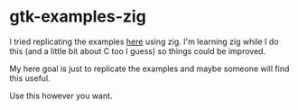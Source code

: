 # gtk-examples-zig
I tried replicating the examples [here](https://docs.gtk.org/gtk3/getting_started.html) using zig.
I'm learning zig while I do this (and a little bit about C too I guess) so things could be improved.

My here goal is just to replicate the examples and maybe someone will find this useful.

Use this however you want.
